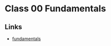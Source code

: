 # Class 00 Fundamentals

## Links

- [fundamentals](https://edu.gcfglobal.org/pt/conceitos-basicos-de-design-grafico/fundamentos-do-design/1/)
